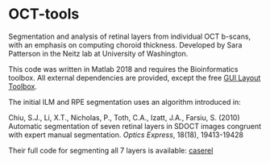# OCT-tools
Segmentation and analysis of retinal layers from individual OCT b-scans, with an emphasis on computing choroid thickness. Developed by Sara Patterson in the Neitz lab at University of Washington.


This code was written in Matlab 2018 and requires the Bioinformatics toolbox. All external dependencies are provided, except the free [GUI Layout Toolbox][guilayout].


The initial ILM and RPE segmentation uses an algorithm introduced in:

Chiu, S.J., Li, X.T., Nicholas, P., Toth, C.A., Izatt, J.A., Farsiu, S. (2010) Automatic segmentation of seven retinal layers in SDOCT images congruent with expert manual segmentation. *Optics Express*, 18(18), 19413-19428

Their full code for segmenting all 7 layers is available: [caserel][caserel]


[caserel]: <http://pangyuteng.github.io/caserel/>
[guilayout]: <https://www.mathworks.com/matlabcentral/fileexchange/47982-gui-layout-toolbox>